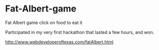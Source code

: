# Fat-Albert-game
Fat Albert game click on food to eat it

Participated in my very first hackathon that lasted a few hours, and won.

http://www.webdeveloperoftexas.com/fatAlbert.html
